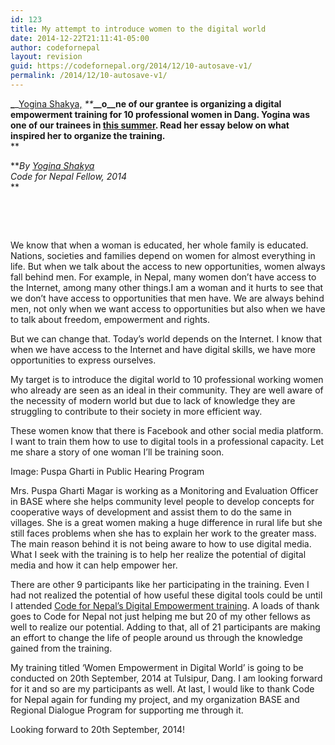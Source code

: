 ```yaml
---
id: 123
title: My attempt to introduce women to the digital world
date: 2014-12-22T21:11:41-05:00
author: codefornepal
layout: revision
guid: https://codefornepal.org/2014/12/10-autosave-v1/
permalink: /2014/12/10-autosave-v1/
---
```

**_**_<a href="https://twitter.com/YoginaShakya" target="_blank">Yogina Shakya,</a> _**_**__o__ne of our grantee is organizing a digital empowerment training for 10 professional women in Dang. Yogina was one of our trainees in <a href="https://codefornepal.org/post/90988738253/digital-empowerment-training-summer-2014" target="_blank">this summer</a>. Read her essay below on what inspired her to organize the training.**  
** 

**_By <a href="https://twitter.com/YoginaShakya" target="_blank">Yogina Shakya</a>_  
_Code for Nepal Fellow, 2014_  
** 

&nbsp;

&nbsp;

We know that when a woman is educated, her whole family is educated. Nations, societies and families depend on women for almost everything in life. But when we talk about the access to new opportunities, women always fall behind men. For example, in Nepal, many women don’t have access to the Internet, among many other things.<!-- more -->I am a woman and it hurts to see that we don’t have access to opportunities that men have. We are always behind men, not only when we want access to opportunities but also when we have to talk about freedom, empowerment and rights.

But we can change that. Today’s world depends on the Internet. I know that when we have access to the Internet and have digital skills, we have more opportunities to express ourselves.

My target is to introduce the digital world to 10 professional working women who already are seen as an ideal in their community. They are well aware of the necessity of modern world but due to lack of knowledge they are struggling to contribute to their society in more efficient way.

These women know that there is Facebook and other social media platform. I want to train them how to use to digital tools in a professional capacity. Let me share a story of one woman I’ll be training soon.

Image: Puspa Gharti in Public Hearing Program

Mrs. Puspa Gharti Magar is working as a Monitoring and Evaluation Officer in BASE where she helps community level people to develop concepts for cooperative ways of development and assist them to do the same in villages. She is a great women making a huge difference in rural life but she still faces problems when she has to explain her work to the greater mass. The main reason behind it is not being aware to how to use digital media. What I seek with the training is to help her realize the potential of digital media and how it can help empower her.

There are other 9 participants like her participating in the training. Even I had not realized the potential of how useful these digital tools could be until I attended <a href="https://codefornepal.org/post/90988738253/digital-empowerment-training-summer-2014" target="_blank">Code for Nepal’s Digital Empowerment training</a>. A loads of thank goes to Code for Nepal not just helping me but 20 of my other fellows as well to realize our potential. Adding to that, all of 21 participants are making an effort to change the life of people around us through the knowledge gained from the training.

My training titled ‘Women Empowerment in Digital World’ is going to be conducted on 20th September, 2014 at Tulsipur, Dang. I am looking forward for it and so are my participants as well. At last, I would like to thank Code for Nepal again for funding my project, and my organization BASE and Regional Dialogue Program for supporting me through it.

Looking forward to 20th September, 2014!